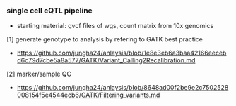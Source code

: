 ### single cell eQTL pipeline
- starting material: gvcf files of wgs, count matrix from 10x genomics

[1] generate genotype to analysis by refering to GATK best practice
- https://github.com/jungha24/anlaysis/blob/1e8e3eb6a3baa42166eecebd6c79d7cbe5a8a577/GATK/Variant_Calling2Recalibration.md

[2] marker/sample QC
- https://github.com/jungha24/anlaysis/blob/8648ad00f2be9e2c7502528008154f5e4544ecb6/GATK/Filtering_variants.md

